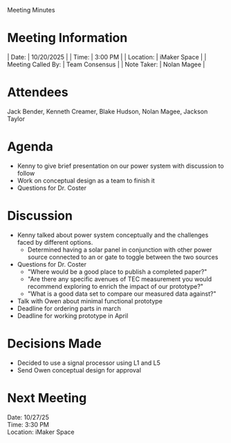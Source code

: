 Meeting Minutes

# Meeting Information

| Date: | 10/20/2025 |
| Time: | 3:00 PM |
| Location: | iMaker Space |
| Meeting Called By: | Team Consensus |
| Note Taker: | Nolan Magee |

# Attendees

Jack Bender, Kenneth Creamer, Blake Hudson, Nolan Magee, Jackson Taylor

# Agenda

- Kenny to give brief presentation on our power system with discussion to follow
- Work on conceptual design as a team to finish it
- Questions for Dr. Coster

# Discussion

- Kenny talked about power system conceptually and the challenges faced by different options.
  - Determined having a solar panel in conjunction with other power source connected to an or gate to toggle between the two sources
- Questions for Dr. Coster
  - "Where would be a good place to publish a completed paper?"
  - "Are there any specific avenues of TEC measurement you would recommend exploring to enrich the impact of our prototype?"
  - "What is a good data set to compare our measured data against?"
- Talk with Owen about minimal functional prototype
- Deadline for ordering parts in march
- Deadline for working prototype in April

# Decisions Made

- Decided to use a signal processor using L1 and L5
- Send Owen conceptual design for approval

# Next Meeting

Date: 10/27/25  
Time: 3:30 PM  
Location: iMaker Space